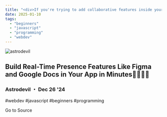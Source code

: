 ```yaml
---
title: "<div>If you're trying to add collaborative features inside your app? Check this article!</div>"
date: 2025-01-10
tags: 
  - "beginners"
  - "javascript"
  - "programming"
  - "webdev"
---
```


![astrodevil](https://media2.dev.to/dynamic/image/width=800%2Cheight=%2Cfit=scale-down%2Cgravity=auto%2Cformat=auto/https%3A%2F%2Fdev-to-uploads.s3.amazonaws.com%2Fuploads%2Fuser%2Fprofile_image%2F647287%2Fb72ea6c2-a966-40c4-bce6-badefc1face6.png)

## Build Real-Time Presence Features Like Figma and Google Docs in Your App in Minutes🚀🔥🧑‍💻

### Astrodevil ・ Dec 26 '24

#webdev #javascript #beginners #programming

Go to Source
